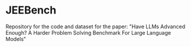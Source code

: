 # JEEBench
Repository for the code and dataset for the paper: "Have LLMs Advanced Enough? A Harder Problem Solving Benchmark For Large Language Models"
